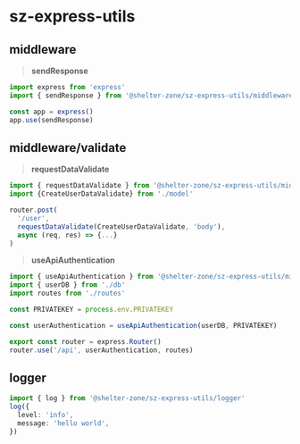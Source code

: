 # sz-express-utils

## **middleware**

> **sendResponse**

```ts
import express from 'express'
import { sendResponse } from '@shelter-zone/sz-express-utils/middleware/base'

const app = express()
app.use(sendResponse)
```

## **middleware/validate**

> **requestDataValidate**

```ts
import { requestDataValidate } from '@shelter-zone/sz-express-utils/middleware/validate'
import {CreateUserDataValidate} from './model'

router.post(
  '/user',
  requestDataValidate(CreateUserDataValidate, 'body'),
  async (req, res) => {...}
)
```

> **useApiAuthentication**

```ts
import { useApiAuthentication } from '@shelter-zone/sz-express-utils/middleware/validate'
import { userDB } from './db'
import routes from './routes'

const PRIVATEKEY = process.env.PRIVATEKEY

const userAuthentication = useApiAuthentication(userDB, PRIVATEKEY)

export const router = express.Router()
router.use('/api', userAuthentication, routes)
```

## **logger**

```ts
import { log } from '@shelter-zone/sz-express-utils/logger'
log({
  level: 'info',
  message: 'hello world',
})
```
